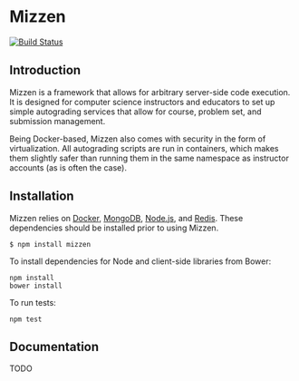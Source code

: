 Mizzen
======
[![Build Status](https://travis-ci.org/kvchen/mizzen.svg)](https://travis-ci.org/kvchen/mizzen)

## Introduction

Mizzen is a framework that allows for arbitrary server-side code execution. It is designed for computer science instructors and educators to set up simple autograding services that allow for course, problem set, and submission management.

Being Docker-based, Mizzen also comes with security in the form of virtualization. All autograding scripts are run in containers, which makes them slightly safer than running them in the same namespace as instructor accounts (as is often the case).

## Installation

Mizzen relies on [Docker](https://www.docker.com/), [MongoDB](http://www.mongodb.org/), [Node.js](https://nodejs.org/), and [Redis](http://redis.io/). These dependencies should be installed prior to using Mizzen.

```
$ npm install mizzen
```

To install dependencies for Node and client-side libraries from Bower:

```
npm install
bower install
```

To run tests:

```
npm test
```


## Documentation

TODO

